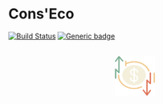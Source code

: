 # Cons'Eco
[![Build Status](https://codefirst.iut.uca.fr/api/badges/hugo.livet/ConsEco/status.svg)](https://codefirst.iut.uca.fr/hugo.livet/ConsEco)
[![Generic badge](https://img.shields.io/badge/lang-.NET/CSharp-purple.svg)](https://shields.io/)

<br />
<div align="center">
    <img src="Documentation_En_Cours/logo.png" alt="Logo" width="80" height="80">
  </a>
